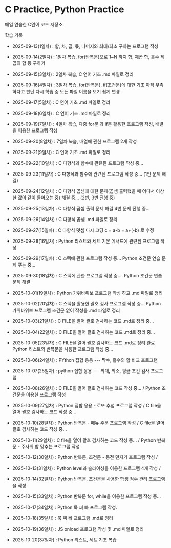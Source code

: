 # C Practice, Python Practice

매일 연습한 C언어 코드 저장소.

 학습 기록
- 2025-09-13(1일차) : 합, 차, 곱, 몫, 나머지와 최대/최소 구하는 프로그램 작성

- 2025-09-14(2일차) : 1일차 복습, for(반복문)으로 1~N 까지 합, 제곱 합, 홀수 제곱의 합 등 구하기

- 2025-09-15(3일차) : 2일차 복습, C 언어 기초 .md 파일로 정리

- 2025-09-16(4일차) : 3일차 복습, for(반복문), if(조건문)에 대한 기초 아직 부족하다고 판단 다시 학습 중 모든 파일 이름을 보기 쉽게 변경

- 2025-09-17(5일차) : C 언어 기초 .md 파일로 정리

- 2025-09-18(6일차) : C 언어 기초 .md 파일로 정리

- 2025-09-19(7일차) : 4일차 복습, 다중 for문 과 if문 활용한 프로그램 작성, 배열을 이용한 프로그램 작성

- 2025-09-20(8일차) : 7일차 복습, 배열에 관한 프로그램 2개 작성

- 2025-09-21(9일차) : C 언어 기초 .md 파일로 정리

- 2025-09-22(10일차) : C 다항식과 함수에 관련된 프로그램 작성 중...

- 2025-09-23(11일차) : C 다항식과 함수에 관련된 프로그램 작성 중... (1번 문제 해결)

- 2025-09-24(12일차) : C 다항식 곱셈에 대한 문제(곱셈 출력했을 때 어디서 이상한 값이 같이 들어오는 중) 해결 중... (2번, 3번 진행 중)

- 2025-09-25(13일차) : C 다항식 곱셈 출력 문제 해결 4번 문제 진행 중...

- 2025-09-26(14일차) : C 다항식 곱셈 .md 파일로 정리

- 2025-09-27(15일차) : C 다항식 덧셈 다시 코딩 c = a-b = a+(-b) 로 수정

- 2025-09-28(16일차) : Python 리스트와 세트 기본 메서드에 관련된 프로그램 작성

- 2025-09-29(17일차) : C 스택에 관한 프로그램 작성 중...
                     Python 조건문 연습 문제 푸는 중...

- 2025-09-30(18일차) : C 스택에 관한 프로그램 작성 중....
                     Python 조건문 연습 문제 해결

- 2025-10-01(19일차) : Python 가위바위보 프로그램 작성 하고 .md 파일로 정리

- 2025-10-02(20일차) : C 스택을 활용한 괄호 검사 프로그램 작성 중...
                     Python 가위바위보 프로그램 조건문 없이 작성을 .md 파일로 정리

- 2025-10-03(21일차) : C FILE을 열어 괄호 검사하는 코드  .md로 정리 중...

- 2025-10-04(22일차) : C FILE을 열어 괄호 검사하는 코드  .md로 정리 중...

- 2025-10-05(23일차) : C FILE을 열어 괄호 검사하는 코드 .md로 정리 완료
                     Python 리스트와 반복문을 사용한 프로그램 작성 중...

- 2025-10-06(24일차) : PYthon 집합 응용 --- 짝수, 홀수의 합 비교 프로그램

- 2025-10-07(25일차) : python 집합 응용 --- 최대, 최소, 평균 조건 검사 프로그램

- 2025-10-08(26일차) : C FILE을 열어 괄호 검사하는 코드 작성 중... / Python 조건문을 이용한 프로그램 작성

- 2025-10-09(27일차) : Python 집합 응용 - 로또 추첨 프로그램 작성 / C file을 열어 괄호 검사하는 코드 작성 중...

- 2025-10-10(28일차) : Python 반복문 - 메뉴 주문 프로그램 작성 / C file을 열어 괄호 검사하는 코드 작성 중...

- 2025-10-11(29일차) : C file을 열어 괄호 검사하는 코드 작성 중... / Python 반복문 - 주사위 합 맞추는 프로그램 작성

- 2025-10-12(30일차) : Python 반복문, 조건문 - 동전 던지기 프로그램 작성 /

- 2025-10-13(31일차) : Python level과 슬라이싱을 이용한 프로그램 4개 작성 /

- 2025-10-14(32일차) : Python 반복문, 조건문을 사용한 학생 점수 관리 프로그램을 작성

- 2025-10-15(33일차) : Python 반복문 for, while을 이용한 프로그램 작성 중...

- 2025-10-17(34일차) : Python 묵 찌 빠 프로그램 작성.

- 2025-10-18(35일차) : 묵 찌 빠 프로그램 .md로 정리

- 2025-10-19(36일차) : JS onload 프로그램 작성 및 .md 파일로 정리

- 2025-10-20(37일차) : Python 리스트, 세트 기초 복습